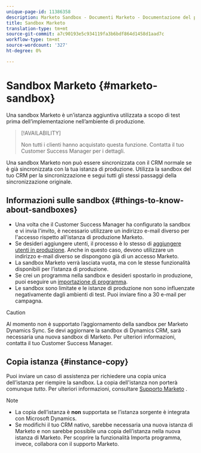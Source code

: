 ```yaml
---
unique-page-id: 11386358
description: Marketo Sandbox - Documenti Marketo - Documentazione del prodotto
title: Sandbox Marketo
translation-type: tm+mt
source-git-commit: a7c90193e5c934119fa3b6bdf864d1458d1aad7c
workflow-type: tm+mt
source-wordcount: '327'
ht-degree: 0%

---
```



# Sandbox Marketo {#marketo-sandbox}

Una sandbox Marketo è un’istanza aggiuntiva utilizzata a scopo di test prima dell’implementazione nell’ambiente di produzione.

>[!AVAILABILITY]
>
>Non tutti i clienti hanno acquistato questa funzione. Contatta il tuo Customer Success Manager per i dettagli.

Una sandbox Marketo non può essere sincronizzata con il CRM normale se è già sincronizzata con la tua istanza di produzione. Utilizza la sandbox del tuo CRM per la sincronizzazione e segui tutti gli stessi passaggi della sincronizzazione originale.

## Informazioni sulle sandbox {#things-to-know-about-sandboxes}

* Una volta che il Customer Success Manager ha configurato la sandbox e vi invia l&#39;invito, è necessario utilizzare un indirizzo e-mail diverso per l&#39;accesso rispetto all&#39;istanza di produzione Marketo.
* Se desideri aggiungere utenti, il processo è lo stesso di [aggiungere utenti in produzione](/help/marketo/product-docs/administration/users-and-roles/managing-marketo-users.md#create-users). Anche in questo caso, devono utilizzare un indirizzo e-mail diverso se dispongono già di un accesso Marketo.
* La sandbox Marketo verrà lasciata vuota, ma con le stesse funzionalità disponibili per l’istanza di produzione.
* Se crei un programma nella sandbox e desideri spostarlo in produzione, puoi eseguire un [importazione di programma](/help/marketo/product-docs/core-marketo-concepts/programs/working-with-programs/import-a-program.md).
* Le sandbox sono limitate e le istanze di produzione non sono influenzate negativamente dagli ambienti di test. Puoi inviare fino a 30 e-mail per campagna.

>[!CAUTION]
>
>Al momento non è supportato l’aggiornamento della sandbox per Marketo Dynamics Sync. Se devi aggiornare la sandbox di Dynamics CRM, sarà necessaria una nuova sandbox di Marketo. Per ulteriori informazioni, contatta il tuo Customer Success Manager.

## Copia istanza {#instance-copy}

Puoi inviare un caso di assistenza per richiedere una copia unica dell’istanza per riempire la sandbox. La copia dell&#39;istanza non porterà comunque _tutto_. Per ulteriori informazioni, consultare [Supporto Marketo](https://nation.marketo.com/t5/Support/ct-p/Support) .

>[!NOTE]
>
>* La copia dell’istanza è **non** supportata se l’istanza sorgente è integrata con Microsoft Dynamics.
>* Se modifichi il tuo CRM nativo, sarebbe necessaria una nuova istanza di Marketo e non sarebbe possibile una copia dell’istanza nella nuova istanza di Marketo. Per scoprire la funzionalità Importa programma, invece, collabora con il supporto Marketo.

